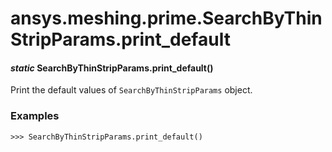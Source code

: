 <a id="ansys-meshing-prime-searchbythinstripparams-print-default"></a>

# ansys.meshing.prime.SearchByThinStripParams.print_default

<a id="ansys.meshing.prime.SearchByThinStripParams.print_default"></a>

#### *static* SearchByThinStripParams.print_default()

Print the default values of `SearchByThinStripParams` object.

### Examples

```pycon
>>> SearchByThinStripParams.print_default()
```

<!-- !! processed by numpydoc !! -->
